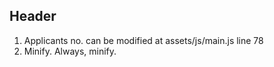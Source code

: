 Header
------

1. Applicants no. can be modified at assets/js/main.js line 78
2. Minify. Always, minify.